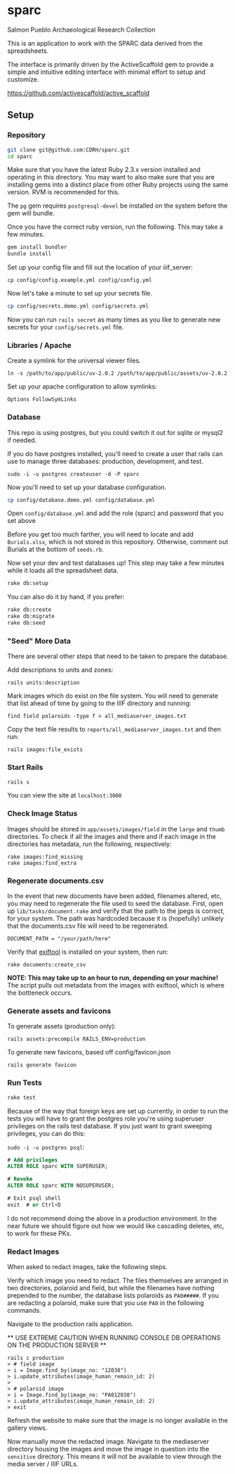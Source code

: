 # sparc

Salmon Pueblo Archaeological Research Collection

This is an application to work with the SPARC data derived from the spreadsheets.

The interface is primarily driven by the ActiveScaffold gem to provide a simple and intuitive editing interface with minimal effort to setup and customize.

https://github.com/activescaffold/active_scaffold

## Setup

### Repository

```bash
git clone git@github.com:CDRH/sparc.git
cd sparc
```

Make sure that you have the latest Ruby 2.3.x version installed and operating in this directory.  You may want to also make sure that you are installing gems into a distinct place from other Ruby projects using the same version. RVM is recommended for this.

The `pg` gem requires `postgresql-devel` be installed on the system before the gem will bundle.

Once you have the correct ruby version, run the following. This may take a few minutes.

```bash
gem install bundler
bundle install
```

Set up your config file and fill out the location of your iiif_server:

```
cp config/config.example.yml config/config.yml
```

Now let's take a minute to set up your secrets file.

```bash
cp config/secrets.demo.yml config/secrets.yml
```

Now you can run `rails secret` as many times as you like to generate new secrets for your `config/secrets.yml` file.

### Libraries / Apache

Create a symlink for the universal viewer files.

```
ln -s /path/to/app/public/uv-2.0.2 /path/to/app/public/assets/uv-2.0.2
```

Set up your apache configuration to allow symlinks:

```
Options FollowSymLinks
```

### Database

This repo is using postgres, but you could switch it out for sqlite or mysql2 if needed.

If you do have postgres installed, you'll need to create a user that rails can use to manage three databases:  production, development, and test.

`sudo -i -u postgres createuser -d -P sparc`

Now you'll need to set up your database configuration.

```bash
cp config/database.demo.yml config/database.yml
```

Open `config/database.yml` and add the role (sparc) and password that you set above

Before you get too much farther, you will need to locate and add `Burials.xlsx`, which is not stored in this repository. Otherwise, comment out Burials at the bottom of `seeds.rb`.

Now set your dev and test databases up!  This step may take a few minutes while it loads all the spreadsheet data.

```bash
rake db:setup
```

You can also do it by hand, if you prefer:

```bash
rake db:create
rake db:migrate
rake db:seed
```

### "Seed" More Data

There are several other steps that need to be taken to prepare the database.

Add descriptions to units and zones:
```
rails units:description
```

Mark images which do exist on the file system. You will need to generate that list ahead of time by going to the IIIF directory and running:
```
find field polaroids -type f > all_mediaserver_images.txt
```
Copy the text file results to `reports/all_mediaserver_images.txt` and then run:

```
rails images:file_exists
```

### Start Rails

```bash
rails s
```

You can view the site at `localhost:3000`

### Check Image Status

Images should be stored in `app/assets/images/field` in the `large` and `thumb` directories. To check if all the images and there and if each image in the directories has metadata, run the following, respectively:

```
rake images:find_missing
rake images:find_extra
```

### Regenerate documents.csv

In the event that new documents have been added, filenames altered, etc, you may need to regenerate the file used to seed the database.  First, open up `lib/tasks/document.rake` and verify that the path to the jpegs is correct, for your system.  The path was hardcoded because it is (hopefully) unlikely that the documents.csv file will need to be regenerated.

```
DOCUMENT_PATH = "/your/path/here"
```

Verify that [exiftool](http://www.sno.phy.queensu.ca/~phil/exiftool/) is installed on your system, then run:

```
rake documents:create_csv
```

__NOTE: This may take up to an hour to run, depending on your machine!__  The script pulls out metadata from the images with exiftool, which is where the bottleneck occurs.

### Generate assets and favicons

To generate assets (production only):

```
rails assets:precompile RAILS_ENV=production
```

To generate new favicons, based off config/favicon.json

```
rails generate favicon
```

### Run Tests

```bash
rake test
```

Because of the way that foreign keys are set up currently, in order to run the tests you will have to grant the postgres role you're using superuser privileges on the rails test database.  If you just want to grant sweeping privileges, you can do this:

`sudo -i -u postgres psql`:

```sql
# Add privileges
ALTER ROLE sparc WITH SUPERUSER;

# Revoke
ALTER ROLE sparc WITH NOSUPERUSER;

# Exit psql shell
exit  # or Ctrl+D
```

I do not recommend doing the above in a production environment.  In the near future we should figure out how we would like cascading deletes, etc, to work for these PKs.

### Redact Images

When asked to redact images, take the following steps.

Verify which image you need to redact. The files themselves are arranged in two directories, polaroid and field, but while the filenames have nothing prepended to the number, the database lists polaroids as `PA0#####`. If you are redacting a polaroid, make sure that you use `PA0` in the following commands.

Navigate to the production rails application.

** USE EXTREME CAUTION WHEN RUNNING CONSOLE DB OPERATIONS ON THE PRODUCTION SERVER **

```
rails c production
> # field image
> i = Image.find_by(image_no: "12038")
> i.update_attributes(image_human_remain_id: 2)
>
> # polaroid image
> i = Image.find_by(image_no: "PA012038")
> i.update_attributes(image_human_remain_id: 2)
> exit
```

Refresh the website to make sure that the image is no longer available in the gallery views.

Now manually move the redacted image.  Navigate to the mediaserver directory housing the images and move the image in question into the `sensitive` directory.  This means it will not be available to view through the media server / IIIF URLs.
